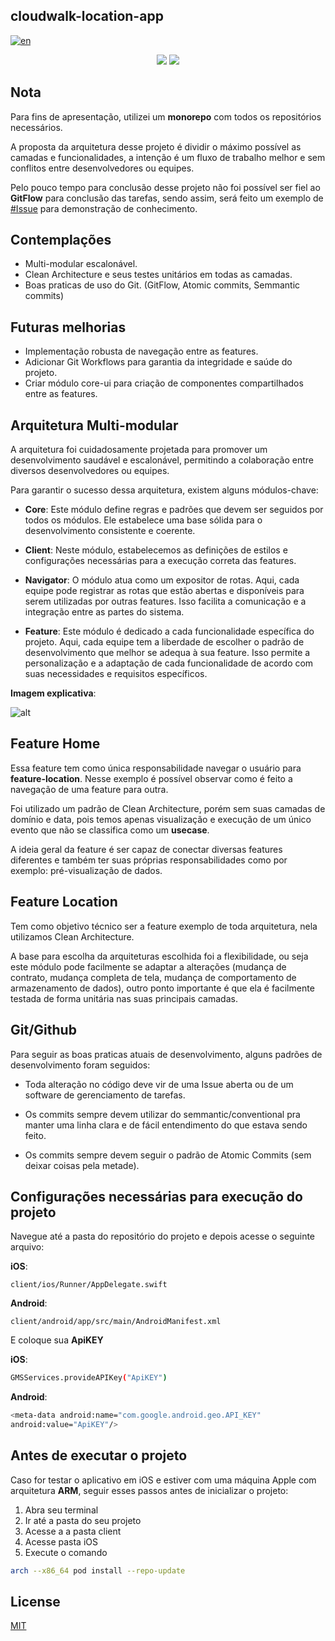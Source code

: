 
## cloudwalk-location-app 
[![en](https://img.shields.io/badge/lang-en-red.svg)](https://github.com/Luc4sAlmeida/cloudwalk-location-app/blob/main/README.en.md)

<p align="center">
  <img src="https://i.imgur.com/GWsaTdW.png">
  <img src="https://i.imgur.com/OhLB6Iq.gif">
</p>

## Nota

Para fins de apresentação, utilizei um **monorepo** com todos os repositórios necessários.

A proposta da arquitetura desse projeto é dividir o máximo possível as camadas e funcionalidades, a intenção é um fluxo de trabalho melhor e sem conflitos entre desenvolvedores ou equipes.

Pelo pouco tempo para conclusão desse projeto não foi possível ser fiel ao **GitFlow** para conclusão das tarefas, sendo assim, será feito um exemplo de [#Issue](/../../issues/1) para demonstração de conhecimento.


## Contemplações

+ Multi-modular escalonável.
+ Clean Architecture e seus testes unitários em todas as camadas.
+ Boas praticas de uso do Git. (GitFlow, Atomic commits, Semmantic commits)

## Futuras melhorias
+ Implementação robusta de navegação entre as features.
+ Adicionar Git Workflows para garantia da integridade e saúde do projeto.
+ Criar módulo core-ui para criação de componentes compartilhados entre as features.

## Arquitetura Multi-modular

A arquitetura foi cuidadosamente projetada para promover um desenvolvimento saudável e escalonável, permitindo a colaboração entre diversos desenvolvedores ou equipes.

Para garantir o sucesso dessa arquitetura, existem alguns módulos-chave:

+ **Core**: Este módulo define regras e padrões que devem ser seguidos por todos os módulos. Ele estabelece uma base sólida para o desenvolvimento consistente e coerente.

+ **Client**: Neste módulo, estabelecemos as definições de estilos e configurações necessárias para a execução correta das features.

+ **Navigator**: O módulo atua como um expositor de rotas. Aqui, cada equipe pode registrar as rotas que estão abertas e disponíveis para serem utilizadas por outras features. Isso facilita a comunicação e a integração entre as partes do sistema.

+ **Feature**: Este módulo é dedicado a cada funcionalidade específica do projeto. Aqui, cada equipe tem a liberdade de escolher o padrão de desenvolvimento que melhor se adequa à sua feature. Isso permite a personalização e a adaptação de cada funcionalidade de acordo com suas necessidades e requisitos específicos.

**Imagem explicativa**: 

![alt](https://i.imgur.com/w1mcqmg.png)

## Feature Home

Essa feature tem como única responsabilidade navegar o usuário para **feature-location**. Nesse exemplo é possível observar como é feito a navegação de uma feature para outra.

Foi utilizado um padrão de Clean Architecture, porém sem suas camadas de domínio e data, pois temos apenas visualização e execução de um único evento que não se classifica como um **usecase**.

A ideia geral da feature é ser capaz de conectar diversas features diferentes e também ter suas próprias responsabilidades como por exemplo: pré-visualização de dados.

## Feature Location

Tem como objetivo técnico ser a feature exemplo de toda arquitetura, nela utilizamos Clean Architecture.

A base para escolha da arquiteturas escolhida foi a flexibilidade, ou seja este módulo pode facilmente se adaptar a alterações (mudança de contrato, mudança completa de tela, mudança de comportamento de armazenamento de dados), outro ponto importante é que ela é facilmente testada de forma unitária nas suas principais camadas.

## Git/Github

Para seguir as boas praticas atuais de desenvolvimento, alguns padrões de desenvolvimento foram seguidos:

+ Toda alteração no código deve vir de uma Issue aberta ou de um software de gerenciamento de tarefas.

+ Os commits sempre devem utilizar do semmantic/conventional pra manter uma linha clara e de fácil entendimento do que estava sendo feito.

+ Os commits sempre devem seguir o padrão de Atomic Commits (sem deixar coisas pela metade).

## Configurações necessárias para execução do projeto

Navegue até a pasta do repositório do projeto e depois acesse o seguinte arquivo:

**iOS**:
```
client/ios/Runner/AppDelegate.swift
```

**Android**:
```
client/android/app/src/main/AndroidManifest.xml
```

E coloque sua **ApiKEY**

**iOS**:

```bash
GMSServices.provideAPIKey("ApiKEY")
```

**Android**:

```bash
<meta-data android:name="com.google.android.geo.API_KEY" 
android:value="ApiKEY"/>
```

## Antes de executar o projeto
Caso for testar o aplicativo em iOS e estiver com uma máquina Apple com arquitetura **ARM**, seguir esses passos antes de inicializar o projeto:

1. Abra seu terminal
2. Ir até a pasta do seu projeto
3. Acesse a a pasta client
4. Acesse pasta iOS
5. Execute o comando

```bash
arch --x86_64 pod install --repo-update
```

## License

[MIT](https://choosealicense.com/licenses/mit/)
